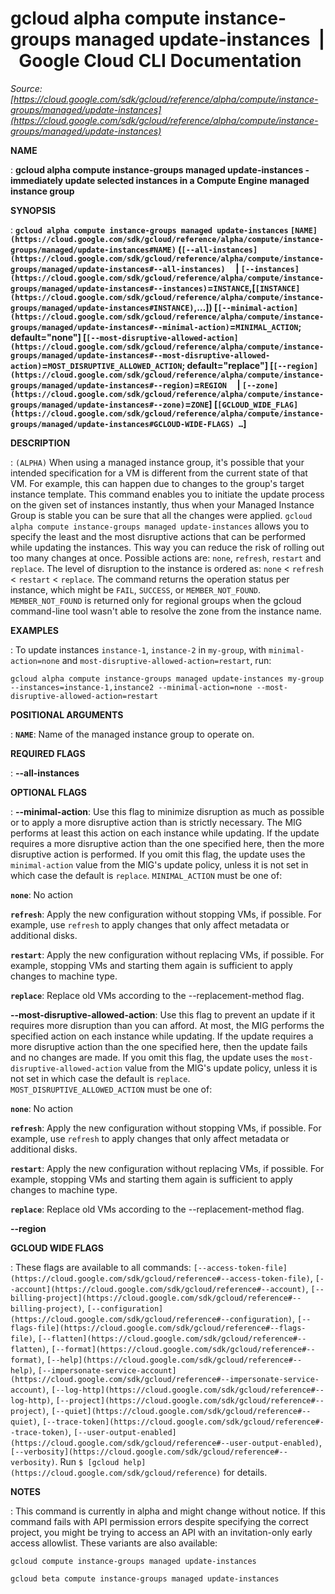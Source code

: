 # gcloud alpha compute instance-groups managed update-instances  |  Google Cloud CLI Documentation

*Source: [https://cloud.google.com/sdk/gcloud/reference/alpha/compute/instance-groups/managed/update-instances](https://cloud.google.com/sdk/gcloud/reference/alpha/compute/instance-groups/managed/update-instances)*

**NAME**

: **gcloud alpha compute instance-groups managed update-instances - immediately update selected instances in a Compute Engine managed instance group**

**SYNOPSIS**

: **`gcloud alpha compute instance-groups managed update-instances` `[NAME](https://cloud.google.com/sdk/gcloud/reference/alpha/compute/instance-groups/managed/update-instances#NAME)` (`[--all-instances](https://cloud.google.com/sdk/gcloud/reference/alpha/compute/instance-groups/managed/update-instances#--all-instances)`     | `[--instances](https://cloud.google.com/sdk/gcloud/reference/alpha/compute/instance-groups/managed/update-instances#--instances)`=`INSTANCE`,[`[INSTANCE](https://cloud.google.com/sdk/gcloud/reference/alpha/compute/instance-groups/managed/update-instances#INSTANCE)`,…]) [`[--minimal-action](https://cloud.google.com/sdk/gcloud/reference/alpha/compute/instance-groups/managed/update-instances#--minimal-action)`=`MINIMAL_ACTION`; default="none"] [`[--most-disruptive-allowed-action](https://cloud.google.com/sdk/gcloud/reference/alpha/compute/instance-groups/managed/update-instances#--most-disruptive-allowed-action)`=`MOST_DISRUPTIVE_ALLOWED_ACTION`; default="replace"] [`[--region](https://cloud.google.com/sdk/gcloud/reference/alpha/compute/instance-groups/managed/update-instances#--region)`=`REGION`     | `[--zone](https://cloud.google.com/sdk/gcloud/reference/alpha/compute/instance-groups/managed/update-instances#--zone)`=`ZONE`] [`[GCLOUD_WIDE_FLAG](https://cloud.google.com/sdk/gcloud/reference/alpha/compute/instance-groups/managed/update-instances#GCLOUD-WIDE-FLAGS) …`]**

**DESCRIPTION**

: `(ALPHA)` When using a managed instance group, it's possible that
your intended specification for a VM is different from the current state of that
VM. For example, this can happen due to changes to the group's target instance
template. This command enables you to initiate the update process on the given
set of instances instantly, thus when your Managed Instance Group is stable you
can be sure that all the changes were applied.
`gcloud alpha compute instance-groups managed update-instances`
allows you to specify the least and the most disruptive actions that can be
performed while updating the instances. This way you can reduce the risk of
rolling out too many changes at once. Possible actions are: `none`,
`refresh`, `restart` and `replace`. The level
of disruption to the instance is ordered as: `none` <
`refresh` < `restart` < `replace`.
The command returns the operation status per instance, which might be
``FAIL``,
``SUCCESS``, or
``MEMBER_NOT_FOUND``.
``MEMBER_NOT_FOUND`` is returned only for
regional groups when the gcloud command-line tool wasn't able to resolve the
zone from the instance name.

**EXAMPLES**

: To update instances `instance-1`, `instance-2` in
`my-group`, with `minimal-action=none` and
`most-disruptive-allowed-action=restart`, run:

```
gcloud alpha compute instance-groups managed update-instances my-group --instances=instance-1,instance2 --minimal-action=none --most-disruptive-allowed-action=restart
```

**POSITIONAL ARGUMENTS**

: **`NAME`**:
Name of the managed instance group to operate on.

**REQUIRED FLAGS**

: **--all-instances**

**OPTIONAL FLAGS**

: **--minimal-action**:
Use this flag to minimize disruption as much as possible or to apply a more
disruptive action than is strictly necessary. The MIG performs at least this
action on each instance while updating. If the update requires a more disruptive
action than the one specified here, then the more disruptive action is
performed. If you omit this flag, the update uses the
``minimal-action`` value from the MIG's update
policy, unless it is not set in which case the default is
``replace``.
`MINIMAL_ACTION` must be one of:

**`none`**:
No action

**`refresh`**:
Apply the new configuration without stopping VMs, if possible. For example, use
``refresh`` to apply changes that only affect metadata or additional disks.

**`restart`**:
Apply the new configuration without replacing VMs, if possible. For example,
stopping VMs and starting them again is sufficient to apply changes to machine
type.

**`replace`**:
Replace old VMs according to the --replacement-method flag.

**--most-disruptive-allowed-action**:
Use this flag to prevent an update if it requires more disruption than you can
afford. At most, the MIG performs the specified action on each instance while
updating. If the update requires a more disruptive action than the one specified
here, then the update fails and no changes are made. If you omit this flag, the
update uses the
``most-disruptive-allowed-action`` value from
the MIG's update policy, unless it is not set in which case the default is
``replace``.
`MOST_DISRUPTIVE_ALLOWED_ACTION` must be one of:

**`none`**:
No action

**`refresh`**:
Apply the new configuration without stopping VMs, if possible. For example, use
``refresh`` to apply changes that only affect metadata or additional disks.

**`restart`**:
Apply the new configuration without replacing VMs, if possible. For example,
stopping VMs and starting them again is sufficient to apply changes to machine
type.

**`replace`**:
Replace old VMs according to the --replacement-method flag.

**--region**

**GCLOUD WIDE FLAGS**

: These flags are available to all commands: `[--access-token-file](https://cloud.google.com/sdk/gcloud/reference#--access-token-file)`,
`[--account](https://cloud.google.com/sdk/gcloud/reference#--account)`, `[--billing-project](https://cloud.google.com/sdk/gcloud/reference#--billing-project)`,
`[--configuration](https://cloud.google.com/sdk/gcloud/reference#--configuration)`,
`[--flags-file](https://cloud.google.com/sdk/gcloud/reference#--flags-file)`,
`[--flatten](https://cloud.google.com/sdk/gcloud/reference#--flatten)`, `[--format](https://cloud.google.com/sdk/gcloud/reference#--format)`, `[--help](https://cloud.google.com/sdk/gcloud/reference#--help)`, `[--impersonate-service-account](https://cloud.google.com/sdk/gcloud/reference#--impersonate-service-account)`,
`[--log-http](https://cloud.google.com/sdk/gcloud/reference#--log-http)`,
`[--project](https://cloud.google.com/sdk/gcloud/reference#--project)`, `[--quiet](https://cloud.google.com/sdk/gcloud/reference#--quiet)`, `[--trace-token](https://cloud.google.com/sdk/gcloud/reference#--trace-token)`, `[--user-output-enabled](https://cloud.google.com/sdk/gcloud/reference#--user-output-enabled)`,
`[--verbosity](https://cloud.google.com/sdk/gcloud/reference#--verbosity)`.
Run `$ [gcloud help](https://cloud.google.com/sdk/gcloud/reference)` for details.

**NOTES**

: This command is currently in alpha and might change without notice. If this
command fails with API permission errors despite specifying the correct project,
you might be trying to access an API with an invitation-only early access
allowlist. These variants are also available:

```
gcloud compute instance-groups managed update-instances
```

```
gcloud beta compute instance-groups managed update-instances
```